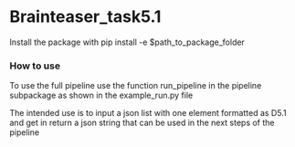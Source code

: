 # Brainteaser_task5.1

Install the package with  pip install -e $path_to_package_folder

### How to use
To use the full pipeline use the function run_pipeline in the pipeline subpackage as shown in the example_run.py file

The intended use is to input a json list with one element formatted as D5.1 and get in return a json string that can be used in the next steps of the pipeline 